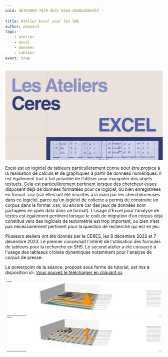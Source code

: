```yaml
---
uuid: db76388d-7dc8-4b3c-85a3-db20ad2bed1f

title: Atelier Excel pour les SHS
author: edouard
tags:
    - atelier 
    - excel
    - données
    - tableur
event: true
---
```


![](atelier_excel.png)

Excel est un logiciel de tableurs particulièrement connu pour être propice à la réalisation de calculs et de graphiques à partir de données numériques. Il est également tout à fait possible de l’utiliser pour manipuler des objets textuels. Cela est particulièrement pertinent lorsque des chercheur·euses disposent déjà de données formatées pour ce logiciel, ou bien enregistrées en format .csv (car elles ont été inscrites à la main par les chercheur·euses dans ce logiciel, parce qu’un logiciel de collecte a permis de construire un corpus dans le format .csv, ou encore car des jeux de données sont partagées en open data dans ce format). L’usage d’Excel pour l’analyse de textes est également pertinent lorsque le coût de migration d’un corpus déjà constitué vers des logiciels de textométrie est trop important, ou bien n’est pas nécessairement pertinent pour la question de recherche qui est en jeu.

Plusieurs ateliers ont été donnés par le CERES, les 8 décembre 2022 et 7 décembre 2023. Le premier concernait l'intérêt de l'utilisation des formules de tableurs pour la recherche en SHS. Le second atelier a été consacré à l'usage des tableaux croisés dynamiques notamment pour l'analyse de corpus de presse.

Le powerpoint de la séance, proposé sous forme de tutoriel, est mis à disposition ici. [Vous pouvez le télécharger en cliquant ici](https://ceres.sorbonne-universite.fr/fb468315ce51f952cae4806afe5d2514/Atelier_Ceres_Excel.pdf).

![](excel.png)